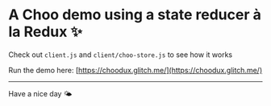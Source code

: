 # A Choo demo using a state reducer à la Redux ✨

Check out `client.js` and `client/choo-store.js` to see how it works

Run the demo here: [https://choodux.glitch.me/](https://choodux.glitch.me/)

---

Have a nice day 🌤